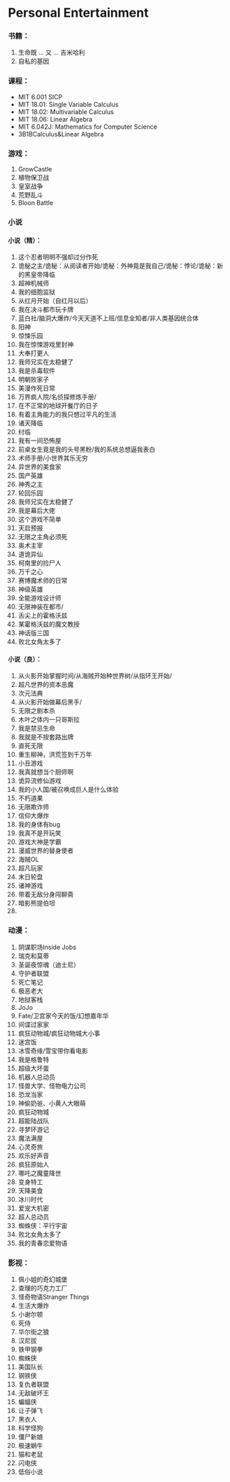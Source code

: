 # Personal Entertainment

### 书籍：
1. 生命既 ... 又 ...   吉米哈利
2. 自私的基因

### 课程：
- MIT 6.001 SICP
- MIT 18.01: Single Variable Calculus
- MIT 18.02: Multivariable Calculus
- MIT 18.06: Linear Algebra
- MIT 6.042J: Mathematics for Computer Science
- 3B1BCalculus&Linear Algebra

### 游戏：
1. GrowCastle
2. 植物保卫战
3. 皇室战争
4. 荒野乱斗
5. Bloon Battle

### 小说

#### 小说（精）：
1. 这个忍者明明不强却过分作死
2. 诡秘之主/诡秘：从阅读者开始/诡秘：外神竟是我自己/诡秘：悖论/诡秘：新的黑皇帝降临
3. 超神机械师
4. 我的细胞监狱
5. 从红月开始（自红月以后）
6. 我在决斗都市玩卡牌
7. 蓝白社/脑洞大爆炸/今天天道不上班/信息全知者/非人类基因统合体
8. 阳神
9. 惊悚乐园
10. 我在惊悚游戏里封神
11. 大奉打更人
12. 我师兄实在太稳健了
13. 我是杀毒软件
14. 明朝败家子
15. 美漫作死日常
16. 万界疯人院/名侦探修炼手册/
17. 在不正常的地球开餐厅的日子
18. 有着主角能力的我只想过平凡的生活
19. 诸天降临
21. 纣临
22. 我有一间恐怖屋
23. 前桌女生竟是我的头号黑粉/我的系统总想逼我表白
24. 术师手册/小世界其乐无穷
25. 异世界的美食家
26. 国产英雄
27. 神秀之主
28. 轮回乐园
29. 我师兄实在太稳健了
30. 我是幕后大佬
31. 这个游戏不简单
32. 天启预报
33. 无限之主角必须死
34. 奥术主宰
35. 道诡异仙
36. 柯南里的捡尸人
37. 万千之心
38. 赛博魔术师的日常
39. 神级英雄
40. 全能游戏设计师
41. 无限神装在都市/
42. 舌尖上的霍格沃兹
43. 某霍格沃兹的魔文教授
44. 神话版三国
45. 败北女角太多了

#### 小说（良）：
1. 从火影开始掌握时间/从海贼开始种世界树/从指环王开始/
2. 超凡世界的资本恶魔
3. 次元法典
4. 从火影开始做幕后黑手/
5. 无限之剧本杀
6. 木叶之体内一只哥斯拉
7. 我是禁忌生命
8. 我就是不按套路出牌
9. 直死无限
10. 重生柳神，洪荒签到千万年
11. 小丑游戏
12. 我真就想当个厨师啊
13. 诡异流修仙游戏
14. 我的小人国/被召唤成巨人是什么体验
15. 不朽道果
16. 无限欺诈师
17. 信仰大爆炸
18. 我的身体有bug
19. 我真不是开玩笑
21. 游戏大神是学霸
22. 漫威世界的替身使者
23. 海贼OL
24. 超凡玩家
25. 末日轮盘
26. 诸神游戏
27. 带着无敌分身闯聊斋
28. 暗影熊提伯坦
29. 

### 动漫：
1. 阴谋职场Inside Jobs
2. 瑞克和莫蒂
3. 圣诞夜惊魂（迪士尼）
4. 守护者联盟
5. 死亡笔记
6. 极恶老大
7. 地狱客栈
8. JoJo
9. Fate/卫宫家今天的饭/幻想嘉年华
10. 间谍过家家
11. 疯狂动物城/疯狂动物城大小事
12. 迷宫饭
13. 冰雪奇缘/雪宝带你看电影
14. 我是格鲁特
15. 超级大坏蛋
16. 机器人总动员
17. 怪兽大学、怪物电力公司
18. 恐龙当家
19. 神偷奶爸、小黄人大眼萌
21. 疯狂动物城
22. 超能陆战队
23. 寻梦环游记
24. 魔法满屋
25. 心灵奇旅
26. 欢乐好声音
27. 疯狂原始人
28. 哪吒之魔童降世
29. 变身特工
30. 天降美食
31. 冰川时代
32. 爱宠大机密
33. 超人总动员
34. 蜘蛛侠：平行宇宙
35. 败北女角太多了
36. 我的青春恋爱物语


### 影视：
1. 佩小姐的奇幻城堡
2. 查理的巧克力工厂
3. 怪奇物语Stranger Things
4. 生活大爆炸
5. 小谢尔顿
6. 死侍
7. 华尔街之狼
8. 汉尼拔
9. 铁甲钢拳
10. 蜘蛛侠
11. 美国队长
12. 钢铁侠
13. 复仇者联盟
14. 无敌破坏王
15. 蝙蝠侠
16. 让子弹飞
17. 黑衣人
18. 科学怪狗
19. 僵尸新娘
21. 极速蜗牛
22. 猫和老鼠
23. 闪电侠
24. 低俗小说

